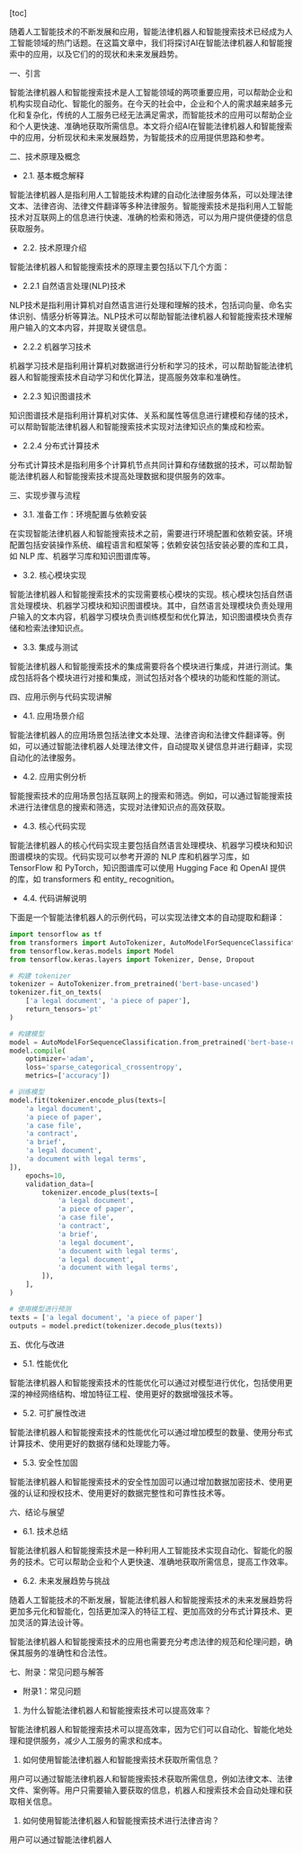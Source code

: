 
[toc]                    
                
                
随着人工智能技术的不断发展和应用，智能法律机器人和智能搜索技术已经成为人工智能领域的热门话题。在这篇文章中，我们将探讨AI在智能法律机器人和智能搜索中的应用，以及它们的的现状和未来发展趋势。

一、引言

智能法律机器人和智能搜索技术是人工智能领域的两项重要应用，可以帮助企业和机构实现自动化、智能化的服务。在今天的社会中，企业和个人的需求越来越多元化和复杂化，传统的人工服务已经无法满足需求，而智能技术的应用可以帮助企业和个人更快速、准确地获取所需信息。本文将介绍AI在智能法律机器人和智能搜索中的应用，分析现状和未来发展趋势，为智能技术的应用提供思路和参考。

二、技术原理及概念

- 2.1. 基本概念解释

智能法律机器人是指利用人工智能技术构建的自动化法律服务体系，可以处理法律文本、法律咨询、法律文件翻译等多种法律服务。智能搜索技术是指利用人工智能技术对互联网上的信息进行快速、准确的检索和筛选，可以为用户提供便捷的信息获取服务。

- 2.2. 技术原理介绍

智能法律机器人和智能搜索技术的原理主要包括以下几个方面：

- 2.2.1 自然语言处理(NLP)技术

NLP技术是指利用计算机对自然语言进行处理和理解的技术，包括词向量、命名实体识别、情感分析等算法。NLP技术可以帮助智能法律机器人和智能搜索技术理解用户输入的文本内容，并提取关键信息。

- 2.2.2 机器学习技术

机器学习技术是指利用计算机对数据进行分析和学习的技术，可以帮助智能法律机器人和智能搜索技术自动学习和优化算法，提高服务效率和准确性。

- 2.2.3 知识图谱技术

知识图谱技术是指利用计算机对实体、关系和属性等信息进行建模和存储的技术，可以帮助智能法律机器人和智能搜索技术实现对法律知识点的集成和检索。

- 2.2.4 分布式计算技术

分布式计算技术是指利用多个计算机节点共同计算和存储数据的技术，可以帮助智能法律机器人和智能搜索技术提高处理数据和提供服务的效率。

三、实现步骤与流程

- 3.1. 准备工作：环境配置与依赖安装

在实现智能法律机器人和智能搜索技术之前，需要进行环境配置和依赖安装。环境配置包括安装操作系统、编程语言和框架等；依赖安装包括安装必要的库和工具，如 NLP 库、机器学习库和知识图谱库等。

- 3.2. 核心模块实现

智能法律机器人和智能搜索技术的实现需要核心模块的实现。核心模块包括自然语言处理模块、机器学习模块和知识图谱模块。其中，自然语言处理模块负责处理用户输入的文本内容，机器学习模块负责训练模型和优化算法，知识图谱模块负责存储和检索法律知识点。

- 3.3. 集成与测试

智能法律机器人和智能搜索技术的集成需要将各个模块进行集成，并进行测试。集成包括将各个模块进行对接和集成，测试包括对各个模块的功能和性能的测试。

四、应用示例与代码实现讲解

- 4.1. 应用场景介绍

智能法律机器人的应用场景包括法律文本处理、法律咨询和法律文件翻译等。例如，可以通过智能法律机器人处理法律文件，自动提取关键信息并进行翻译，实现自动化的法律服务。

- 4.2. 应用实例分析

智能搜索技术的应用场景包括互联网上的搜索和筛选。例如，可以通过智能搜索技术进行法律信息的搜索和筛选，实现对法律知识点的高效获取。

- 4.3. 核心代码实现

智能法律机器人的核心代码实现主要包括自然语言处理模块、机器学习模块和知识图谱模块的实现。代码实现可以参考开源的 NLP 库和机器学习库，如 TensorFlow 和 PyTorch，知识图谱库可以使用 Hugging Face 和 OpenAI 提供的库，如 transformers 和 entity_ recognition。

- 4.4. 代码讲解说明

下面是一个智能法律机器人的示例代码，可以实现法律文本的自动提取和翻译：

```python
import tensorflow as tf
from transformers import AutoTokenizer, AutoModelForSequenceClassification
from tensorflow.keras.models import Model
from tensorflow.keras.layers import Tokenizer, Dense, Dropout

# 构建 tokenizer
tokenizer = AutoTokenizer.from_pretrained('bert-base-uncased')
tokenizer.fit_on_texts(
    ['a legal document', 'a piece of paper'],
    return_tensors='pt'
)

# 构建模型
model = AutoModelForSequenceClassification.from_pretrained('bert-base-uncased')
model.compile(
    optimizer='adam',
    loss='sparse_categorical_crossentropy',
    metrics=['accuracy'])

# 训练模型
model.fit(tokenizer.encode_plus(texts=[
    'a legal document',
    'a piece of paper',
    'a case file',
    'a contract',
    'a brief',
    'a legal document',
    'a document with legal terms',
]),
    epochs=10,
    validation_data=[
        tokenizer.encode_plus(texts=[
            'a legal document',
            'a piece of paper',
            'a case file',
            'a contract',
            'a brief',
            'a legal document',
            'a document with legal terms',
            'a legal document',
            'a document with legal terms',
        ]),
    ],
)

# 使用模型进行预测
texts = ['a legal document', 'a piece of paper']
outputs = model.predict(tokenizer.decode_plus(texts))
```

五、优化与改进

- 5.1. 性能优化

智能法律机器人和智能搜索技术的性能优化可以通过对模型进行优化，包括使用更深的神经网络结构、增加特征工程、使用更好的数据增强技术等。

- 5.2. 可扩展性改进

智能法律机器人和智能搜索技术的性能优化可以通过增加模型的数量、使用分布式计算技术、使用更好的数据存储和处理能力等。

- 5.3. 安全性加固

智能法律机器人和智能搜索技术的安全性加固可以通过增加数据加密技术、使用更强的认证和授权技术、使用更好的数据完整性和可靠性技术等。

六、结论与展望

- 6.1. 技术总结

智能法律机器人和智能搜索技术是一种利用人工智能技术实现自动化、智能化的服务的技术。它可以帮助企业和个人更快速、准确地获取所需信息，提高工作效率。

- 6.2. 未来发展趋势与挑战

随着人工智能技术的不断发展，智能法律机器人和智能搜索技术的未来发展趋势将更加多元化和智能化，包括更加深入的特征工程、更加高效的分布式计算技术、更加灵活的算法设计等。

智能法律机器人和智能搜索技术的应用也需要充分考虑法律的规范和伦理问题，确保其服务的准确性和合法性。

七、附录：常见问题与解答

- 附录1：常见问题

1. 为什么智能法律机器人和智能搜索技术可以提高效率？

智能法律机器人和智能搜索技术可以提高效率，因为它们可以自动化、智能化地处理和提供服务，减少人工服务的需求和成本。

1. 如何使用智能法律机器人和智能搜索技术获取所需信息？

用户可以通过智能法律机器人和智能搜索技术获取所需信息，例如法律文本、法律文件、案例等。用户只需要输入要获取的信息，机器人和搜索技术会自动处理和获取相关信息。

1. 如何使用智能法律机器人和智能搜索技术进行法律咨询？

用户可以通过智能法律机器人

